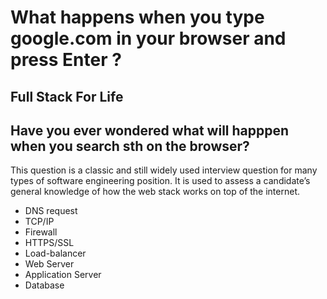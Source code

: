 # What happens when you type google.com in your browser and press Enter ?
## Full Stack For Life

Have you ever wondered what will happpen when you search sth on the browser?
 ---------------------------------------------------------------------------
 This question is a classic and still widely used interview question for many types of software engineering position. It is used to assess a candidate’s general knowledge of how the web stack works on top of the internet.

- DNS request
- TCP/IP
- Firewall
- HTTPS/SSL
- Load-balancer
- Web Server
- Application Server
- Database
